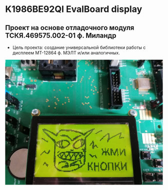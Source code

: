 # K1986BE92QI EvalBoard display
## Проект на основе отладочного модуля ТСКЯ.469575.002-01 ф. Миландр
* Цель проекта: создание универсальной библиотеки работы с дисплеем MT-12864 ф. МЭЛТ и/или аналогичных.
<img src="./docs/press_buttons_please.jpg">
